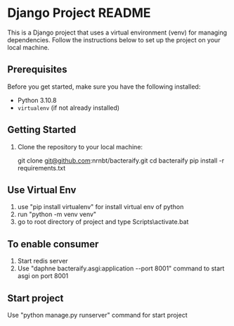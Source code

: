 # Django Project README

This is a Django project that uses a virtual environment (venv) for managing dependencies. Follow the instructions below to set up the project on your local machine.

## Prerequisites

Before you get started, make sure you have the following installed:

- Python 3.10.8
- `virtualenv` (if not already installed)

## Getting Started

1. Clone the repository to your local machine:

   git clone git@github.com:nrnbt/bacteraify.git
   cd bacteraify
   pip install -r requirements.txt

## Use Virtual Env
1. use "pip install virtualenv" for install virtual env of python
2. run "python -m venv venv"
3. go to root directory of project and type Scripts\activate.bat

## To enable consumer
1. Start redis server
2. Use "daphne bacteraify.asgi:application --port 8001" command to start asgi on port 8001

## Start project
Use "python manage.py runserver" command for start project